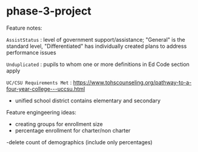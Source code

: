 # phase-3-project

Feature notes:

`AssistStatus` : level of government support/assistance; "General" is the standard level, "Differentiated" has individually created plans to address performance issues

`Unduplicated` : pupils to whom one or more definitions in Ed Code section apply

`UC/CSU Requirements Met` : https://www.tohscounseling.org/pathway-to-a-four-year-college---uccsu.html

- unified school district contains elementary and secondary

Feature engingeering ideas:
- creating groups for enrollment size
- percentage enrollment for charter/non charter



-delete count of demographics (include only percentages)